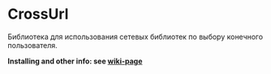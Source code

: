 # CrossUrl
Библиотека для использования сетевых библиотек по выбору конечного пользователя.

**Installing and other info: see [wiki-page](https://github.com/ms301/CrossUrl/wiki)**
